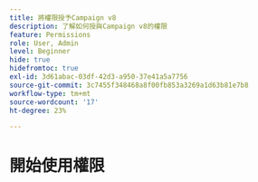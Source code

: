 ```yaml
---
title: 將權限授予Campaign v8
description: 了解如何授與Campaign v8的權限
feature: Permissions
role: User, Admin
level: Beginner
hide: true
hidefromtoc: true
exl-id: 3d61abac-03df-42d3-a950-37e41a5a7756
source-git-commit: 3c7455f348468a8f00fb853a3269a1d63b81e7b8
workflow-type: tm+mt
source-wordcount: '17'
ht-degree: 23%

---
```


# 開始使用權限
